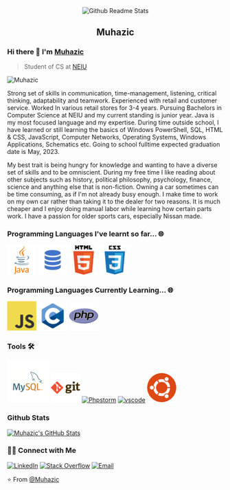 <p align="center">
 <img width="200px" src="https://res.cloudinary.com/anuraghazra/image/upload/v1594908242/logo_ccswme.svg" align="center" alt="Github Readme Stats" />
 <h2 align="center">Muhazic</h2>
</p>

### Hi there 👋 I'm [Muhazic](https://www.linkedin.com/in/muhamed-fejzic-001159224/)
> Student of CS at [NEIU](https://NEIU.EDU)


<img src="https://komarev.com/ghpvc/?username=Muzahic" alt="Muhazic" />

<div>
 <p>
Strong set of skills in communication, time-management, listening, critical thinking, adaptability and teamwork. Experienced with retail and customer service. Worked In various retail stores for 3-4 years. Pursuing Bachelors in Computer Science at NEIU and my current standing is junior year. Java is my most focused language and my expertise. During time outside school, I have learned or still learning the basics of Windows PowerShell, SQL, HTML & CSS, JavaScript, Computer Networks, Operating Systems, Windows Applications, Schematics etc. Going to school fulltime expected graduation date is May, 2023. 

My best trait is being hungry for knowledge and wanting to have a diverse set of skills and to be omniscient. During my free time I like reading about other subjects such as history, political philosophy, psychology, finance, science and anything else that is non-fiction. Owning a car sometimes can be time consuming, as if I'm not already busy enough. I make time to work on my own car rather than taking it to the dealer for two reasons. It is much cheaper and I enjoy doing manual labor while learning how certain parts work. I have a passion for older sports cars, especially Nissan made.


</p>
</div>

### Programming Languages I've learnt so far... 🌐

 [<img src="https://raw.githubusercontent.com/github/explore/80688e429a7d4ef2fca1e82350fe8e3517d3494d/topics/java/java.png" alt="Java" width="68">](https://www.java.com/)  [<img src="https://raw.githubusercontent.com/github/explore/80688e429a7d4ef2fca1e82350fe8e3517d3494d/topics/sql/sql.png" alt="php" width="68">](https://SQL.net/)   [<img src="https://raw.githubusercontent.com/github/explore/80688e429a7d4ef2fca1e82350fe8e3517d3494d/topics/html/html.png" alt="HTML" width="68">](https://HTML.org/)    [<img src="https://raw.githubusercontent.com/github/explore/80688e429a7d4ef2fca1e82350fe8e3517d3494d/topics/css/css.png" alt="CSS" width="68">](https://CSS.com/) 

 
 ### Programming Languages Currently Learning... 🌐
 
  [<img src="https://raw.githubusercontent.com/github/explore/80688e429a7d4ef2fca1e82350fe8e3517d3494d/topics/javascript/javascript.png" alt="JavaScript" width="68">](https://www.JavaScript.com/)  [<img src="https://raw.githubusercontent.com/github/explore/80688e429a7d4ef2fca1e82350fe8e3517d3494d/topics/c/c.png" alt="C++" width="68">](https://C++.net/)   [<img src="https://raw.githubusercontent.com/github/explore/80688e429a7d4ef2fca1e82350fe8e3517d3494d/topics/php/php.png" alt="PHP" width="68">](https://PHP.org/)    
 
### Tools 🛠️

[<img src="https://raw.githubusercontent.com/github/explore/80688e429a7d4ef2fca1e82350fe8e3517d3494d/topics/mysql/mysql.png" alt="mysql" width="98">](https://www.mysql.com/)   [<img src="https://raw.githubusercontent.com/github/explore/80688e429a7d4ef2fca1e82350fe8e3517d3494d/topics/git/git.png" alt="Git" width="68">](https://git-scm.com/) [<img src="https://logonoid.com/images/phpstorm-logo.png" alt="Phpstorm" width="68">](https://www.jetbrains.com/phpstorm/) [<img src="https://upload.wikimedia.org/wikipedia/commons/thumb/2/2d/Visual_Studio_Code_1.18_icon.svg/1200px-Visual_Studio_Code_1.18_icon.svg.png" alt="vscode" width="68">](https://code.visualstudio.com/)   [<img src="https://raw.githubusercontent.com/github/explore/80688e429a7d4ef2fca1e82350fe8e3517d3494d/topics/ubuntu/ubuntu.png" alt="Ubuntu" width="68">](https://ubuntu.com/) 


### Github Stats

[![Muhazic's GitHub Stats](https://github-readme-stats.vercel.app/api?username=Muhazic&show_icons=true&count_private=true)](https://github.com/Muhazic)

<h3> 🤝🏻 Connect with Me </h3>

<p align="center">

<a href="https://www.linkedin.com/in/muhamedfejzic/" target="_blank"><img alt="LinkedIn" src="https://img.shields.io/badge/LinkedIn-@muhamedfejzic-blue?style=flat&logo=linkedin"></a>
<a href="https://stackoverflow.com/users/8519896/anand-mainali?tab=profile" target="_blank"><img alt="Stack Overflow" src="https://img.shields.io/badge/Stackoverflow-Anand%20Mainali-blue?style=flat&logo=stackoverflow"></a>
<a href="mailto:muhazic3@gmail.com"><img alt="Email" src="https://img.shields.io/badge/Email-muhazic3@gmail.com.com-blue?style=flat&logo=gmail"></a>
</p>


⭐️ From [@Muhazic](https://github.com/anandmainali)
